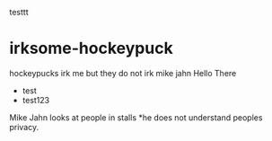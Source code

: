 testtt
# irksome-hockeypuck
hockeypucks irk me but they do not irk mike jahn
Hello There
* test
* test123

Mike Jahn looks at people in stalls
*he does not understand peoples privacy.
